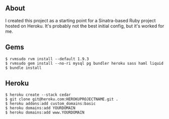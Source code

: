 About
-----
I created this project as a starting point for a Sinatra-based Ruby
project hosted on Heroku. It's probably not the best initial config,
but it's worked for me.

Gems
----
```shell
$ rvmsudo rvm install --default 1.9.3
$ rvmsudo gem install --no-ri mysql pg bundler heroku sass haml liquid
$ bundle install
```

Heroku
------
```shell
$ heroku create --stack cedar
$ git clone git@heroku.com:HEROKUPROJECTNAME.git .
$ heroku addons:add custom_domains:basic
$ heroku domains:add YOURDOMAIN
$ heroku domains:add www.YOURDOMAIN
```